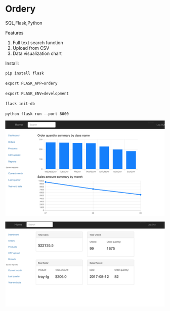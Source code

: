 # Ordery
SQL,Flask,Python

Features
1. Full text search function
2. Upload from CSV
3. Data visualization chart


Install:
```
pip install flask

export FLASK_APP=ordery

export FLASK_ENV=development

flask init-db

python flask run --port 8000
```

![alt text](https://raw.githubusercontent.com/lambdagirl/ordery/master/screenshot.png)

![](https://github.com/lambdagirl/ordery/blob/master/screenshot1.png)
